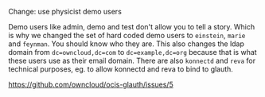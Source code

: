 Change: use physicist demo users

Demo users like admin, demo and test don't allow you to tell a story. Which is why we changed the set of hard coded demo users to `einstein`, `marie` and `feynman`. You should know who they are. This also changes the ldap domain from `dc=owncloud,dc=com` to `dc=example,dc=org` because that is what these users use as their email domain. There are also `konnectd` and `reva` for technical purposes, eg. to allow konnectd and reva to bind to glauth.

https://github.com/owncloud/ocis-glauth/issues/5